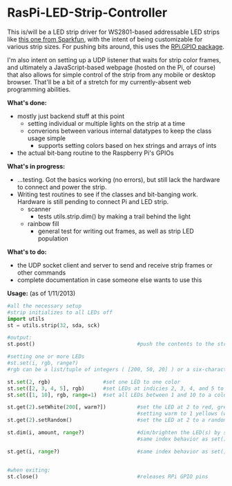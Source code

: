 RasPi-LED-Strip-Controller
==========================
This is/will be a LED strip driver for WS2801-based addressable LED strips like [this one from Sparkfun](https://www.sparkfun.com/products/11272?), with the intent of being customizable for various strip sizes. For pushing bits around, this uses the [RPi.GPIO package](http://pypi.python.org/pypi/RPi.GPIO).

I'm also intent on setting up a UDP listener that waits for strip color frames, and ultimately a JavaScript-based webpage (hosted on the Pi, of course) that also allows for simple control of the strip from any mobile or desktop browser. That'll be a bit of a stretch for my currently-absent web programming abilities.


**What's done:**
  - mostly just backend stuff at this point
    - setting individual or multiple lights on the strip at a time
    - converions between various internal datatypes to keep the class usage simple
      - supports setting colors based on hex strings and arrays of ints
  - the actual bit-bang routine to the Raspberry Pi's GPIOs

**What's in progress:**
  - ...testing. Got the basics working (no errors), but still lack the hardware to connect and power the strip.
  - Writing test routines to see if the classes and bit-banging work. Hardware is still pending to connect Pi and LED strip.
    - scanner
      - tests utils.strip.dim() by making a trail behind the light
    - rainbow fill
      - general test for writing out frames, as well as strip LED population

**What's to do:**
  - the UDP socket client and server to send and receive strip frames or other commands
  - complete documentation in case someone else wants to use this


__Usage:__ (as of 1/11/2013)
```python
#all the necessary setup
#strip initializes to all LEDs off
import utils
st = utils.strip(32, sda, sck)

#output:
st.post()                                 #push the contents to the strip

#setting one or more LEDs
#st.set(i, rgb, range?)
#rgb can be a list/tuple of integers ( [200, 50, 20] ) or a six-character hex string ('#AF0144')

st.set(2, rgb)                 #set one LED to one color
st.set([2, 3, 4, 5], rgb)      #set LEDs at indicies 2, 3, 4, and 5 to a color
st.set([1, 10], rgb, range=1)  #set all LEDs between 1 and 10 to a color

st.get(2).setWhite(200[, warm?])          #set the LED at 2 to red, green, and blue values of 200
                                          #setting warm to 1 yellows (warms) the light some
st.get(2).setRandom()                     #set the LED at 2 to a randomly-generated color

st.dim(i, amount, range?)                 #dim/brighten the LED(s) by some value (where 1.0 = 100%)
                                          #same index behavior as set()

st.get(i, range?)                         #same index behavior as set() and dim(). returns a utils.color object


#when exiting:
st.close()                                #releases RPi GPIO pins

```
